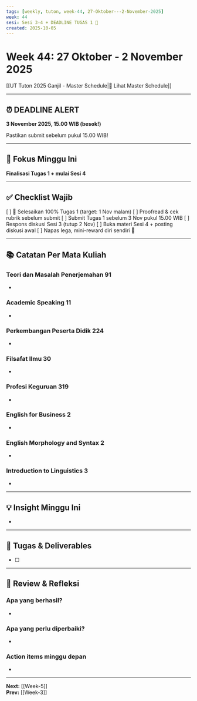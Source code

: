 ```yaml
---
tags: [weekly, tuton, week-44, 27-Oktober---2-November-2025]
week: 44
sesi: Sesi 3-4 + DEADLINE TUGAS 1 🔴
created: 2025-10-05
---
```


# Week 44: 27 Oktober - 2 November 2025

[[UT Tuton 2025 Ganjil - Master Schedule|📅 Lihat Master Schedule]]

---
## ⏰ DEADLINE ALERT

**3 November 2025, 15.00 WIB (besok!)**

Pastikan submit sebelum pukul 15.00 WIB!

---

## 🎯 Fokus Minggu Ini

**Finalisasi Tugas 1 + mulai Sesi 4**

---

## ✅ Checklist Wajib

[ ] 🔴 Selesaikan 100% Tugas 1 (target: 1 Nov malam)
[ ] Proofread & cek rubrik sebelum submit
[ ] Submit Tugas 1 sebelum 3 Nov pukul 15.00 WIB
[ ] Respons diskusi Sesi 3 (tutup 2 Nov)
[ ] Buka materi Sesi 4 + posting diskusi awal
[ ] Napas lega, mini-reward diri sendiri 🎉

---

## 📚 Catatan Per Mata Kuliah

### Teori dan Masalah Penerjemahan 91
- 

### Academic Speaking 11
- 

### Perkembangan Peserta Didik 224
- 

### Filsafat Ilmu 30
- 

### Profesi Keguruan 319
- 

### English for Business 2
- 

### English Morphology and Syntax 2
- 

### Introduction to Linguistics 3
- 

---

## 💡 Insight Minggu Ini

- 

---

## 📝 Tugas & Deliverables

- [ ] 

---

## 🔄 Review & Refleksi

### Apa yang berhasil?
- 

### Apa yang perlu diperbaiki?
- 

### Action items minggu depan
- 

---

**Next:** [[Week-5]]  
**Prev:** [[Week-3]]
